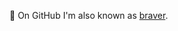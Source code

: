 👋 On GitHub I'm also known as [braver](https://github.com/braver).

<!---
koen-at-peppered/koen-at-peppered is a ✨ special ✨ repository because its `README.md` (this file) appears on your GitHub profile.
You can click the Preview link to take a look at your changes.
--->
